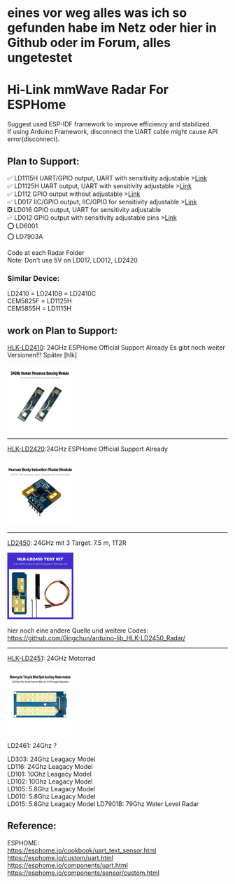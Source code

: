 # eines vor weg alles was ich so gefunden habe im Netz oder hier in Github oder im Forum, alles ungetestet
# Hi-Link mmWave Radar For ESPHome
Suggest used ESP-IDF framework to improve efficiency and stabilized.   
If using Arduino Framework, disconnect the UART cable might cause API error(disconnect).
## Plan to Support:
:white_check_mark: LD1115H UART/GPIO output, UART with sensitivity adjustable >[Link](./sensoren/radar/LD1115H)    
:white_check_mark: LD1125H UART output, UART with sensitivity adjustable >[Link](./sensoren/radar/LD1115H)     
:white_check_mark: LD112 GPIO output without adjustable >[Link](./sensoren/radar/LD112)  
:white_check_mark: LD017 IIC/GPIO output, IIC/GPIO for sensitivity adjustable >[Link](./sensoren/radar/LD017)     
:negative_squared_cross_mark: LD016 GPIO output, UART for sensitivity adjustable   
:white_check_mark: LD012 GPIO output with sensitivity adjustable pins >[Link](./sensoren/radar/LD012)  
:o: LD6001   
:o: LD7903A   

Code at each Radar Folder   
Note: Don't use 5V on LD017, LD012, LD2420   

### Similar Device:
LD2410 = LD2410B = LD2410C   
CEM5825F = LD1125H   
CEM5855H = LD1115H   


## work on Plan to Support:   
[HLK-LD2410](sensoren/radar/LD2410/README.md): 24GHz ESPHome Official Support Already
Es gibt noch weiter Versionen!!! Später [hlk]

<img src="sensoren/radar/LD2410/hlk-LD2410_from_hlktech.net.png" width=30% height=30%>

---

[HLK-LD2420](sensoren/radar/LD2420):24GHz ESPHome Official Support Already

<img src="sensoren/radar/LD2420/HLK-LD2420_from_hlktech.net.png" width=30% height=30%>

---

[LD2450](sensoren/radar/LD2450/README.md): 24GHz mit 3 Target. 7.5 m, 1T2R   

<img src="sensoren/radar/LD2450/hlk-LD2450_hlktech.net.png" width=30% height=30%>

hier noch eine andere Quelle und weitere Codes: https://github.com/0ingchun/arduino-lib_HLK-LD2450_Radar/

---

[HLK-LD2451](sensoren/radar/LD2451/README.md): 24GHz Motorrad 

<img src="sensoren/radar/LD2451/1919.webp" width=30% height=30%>

LD2461: 24Ghz ?    
  
LD303: 24Ghz Leagacy Model    
LD116: 24Ghz Leagacy Model   
LD101: 10Ghz Leagacy Model   
LD102: 10Ghz Leagacy Model   
LD105: 5.8Ghz Leagacy Model   
LD010: 5.8Ghz Leagacy Model   
LD015: 5.8Ghz Leagacy Model
LD7901B: 79Ghz Water Level Radar    

## Reference:  
  ESPHOME:  
    <https://esphome.io/cookbook/uart_text_sensor.html>  
    https://esphome.io/custom/uart.html  
    https://esphome.io/components/uart.html  
    https://esphome.io/components/sensor/custom.html   
